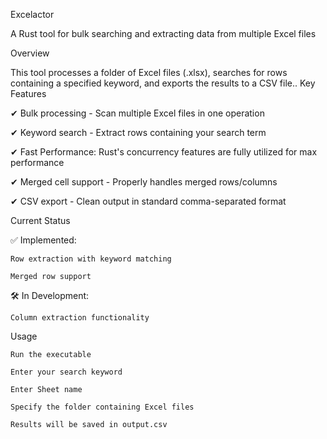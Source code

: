 Excelactor

A Rust tool for bulk searching and extracting data from multiple Excel files

Overview

This tool  processes a folder of Excel files (.xlsx), searches for rows containing a specified keyword, and exports the results to a CSV file..
Key Features

✔ Bulk processing - Scan multiple Excel files in one operation

✔ Keyword search - Extract rows containing your search term

✔ Fast Performance: Rust's concurrency features are fully utilized for max performance

✔ Merged cell support - Properly handles merged rows/columns

✔ CSV export - Clean output in standard comma-separated format

Current Status

✅ Implemented:

    Row extraction with keyword matching

    Merged row support



🛠 In Development:

    Column extraction functionality



Usage

    Run the executable

    Enter your search keyword

    Enter Sheet name

    Specify the folder containing Excel files

    Results will be saved in output.csv

